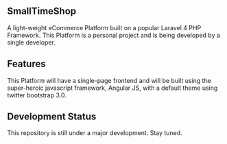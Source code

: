 ## SmallTimeShop

A light-weight eCommerce Platform built on a popular Laravel 4 PHP Framework. This Platform is a personal project and is being developed by a single developer.

## Features

This Platform will have a single-page frontend and will be built using the super-heroic javascript framework, Angular JS, with a default theme using twitter bootstrap 3.0.

## Development Status

This repository is still under a major development. Stay tuned.